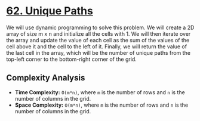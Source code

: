 # [62. Unique Paths](https://leetcode.com/problems/unique-paths/)

We will use dynamic programming to solve this problem. We will create a 2D array of size m x n and initialize all the cells with 1. We will then iterate over the array and update the value of each cell as the sum of the values of the cell above it and the cell to the left of it. Finally, we will return the value of the last cell in the array, which will be the number of unique paths from the top-left corner to the bottom-right corner of the grid.

## Complexity Analysis
- **Time Complexity:** `O(m*n)`, where `m` is the number of rows and `n` is the number of columns in the grid.
- **Space Complexity:** `O(m*n)`, where `m` is the number of rows and `n` is the number of columns in the grid.
